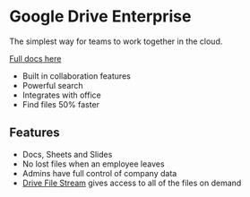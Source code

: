 # Google Drive Enterprise
The simplest way for teams to work together in the cloud.

[Full docs here](https://cloud.google.com/drive-enterprise/)

* Built in collaboration features
* Powerful search
* Integrates with office
* Find files 50% faster

## Features
* Docs, Sheets and Slides
* No lost files when an employee leaves
* Admins have full control of company data
* [Drive File Stream](https://support.google.com/a/answer/7491144) gives access to all of the files on demand